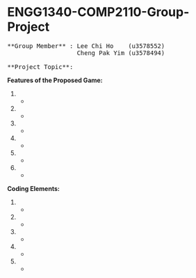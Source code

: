 # ENGG1340-COMP2110-Group-Project

<pre>
**Group Member** : Lee Chi Ho    (u3578552)
                   Cheng Pak Yim (u3578494)

**Project Topic**:
</pre>

**Features of the Proposed Game:**
1. -
2. -
3. -
4. -
5. -
6. -

**Coding Elements:**
1. -
2. -
3. -
4. -
5. -